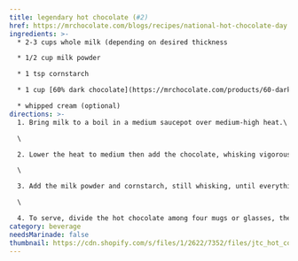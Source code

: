 ```yaml
---
title: legendary hot chocolate (#2)
href: https://mrchocolate.com/blogs/recipes/national-hot-chocolate-day
ingredients: >-
  * 2-3 cups whole milk (depending on desired thickness

  * 1/2 cup milk powder

  * 1 tsp cornstarch

  * 1 cup [60% dark chocolate](https://mrchocolate.com/products/60-dark-chocolate-baking-discs-2-pounds "60% Baking Discs"), in discs or coarsely chopped

  * whipped cream (optional)
directions: >-
  1. Bring milk to a boil in a medium saucepot over medium-high heat.\

  \

  2. Lower the heat to medium then add the chocolate, whisking vigorously until the chocolate is completely melted.\

  \

  3. Add the milk powder and cornstarch, still whisking, until everything is dissolved and the mixture is smooth and thick.\

  \

  4. To serve, divide the hot chocolate among four mugs or glasses, then garnish each with a large dollop of whipped cream.
category: beverage
needsMarinade: false
thumbnail: https://cdn.shopify.com/s/files/1/2622/7352/files/jtc_hot_coco-press-img_06_1_1024x1024.jpg?v=1548712481
---
```

